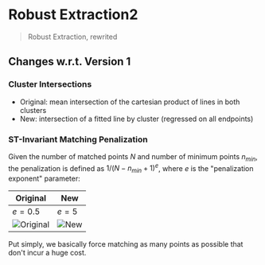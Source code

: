 # Robust Extraction2

> Robust Extraction, rewrited

## Changes w.r.t. Version 1

### Cluster Intersections
- Original: mean intersection of the cartesian product of lines in both clusters
- New: intersection of a fitted line by cluster (regressed on all endpoints)

### ST-Invariant Matching Penalization

Given the number of matched points $N$ and number of minimum points $n_{min}$, the penalization is defined as $1/(N-n_{min}+1)^e$, where $e$ is the "penalization exponent" parameter:

| Original | New |
|----------|-----|
|   $e=0.5$    | $e=5$   |
| ![Original](media/pen0.5.png) | ![New](media/pen5.png) |

Put simply, we basically force matching as many points as possible that don't incur a huge cost.